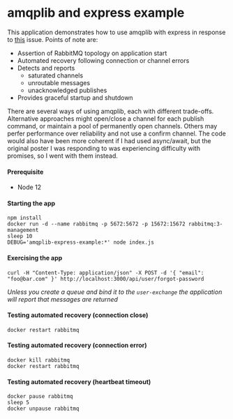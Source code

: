 # amqplib and express example
This application demonstrates how to use amqplib with express in response to [this](https://github.com/squaremo/amqp.node/issues/555) issue. Points of note are:

* Assertion of RabbitMQ topology on application start
* Automated recovery following connection or channel errors
* Detects and reports
    * saturated channels
    * unroutable messages
    * unacknowledged publishes
* Provides graceful startup and shutdown

There are several ways of using amqplib, each with different trade-offs. Alternative approaches might open/close a channel for each publish command, or maintain a pool of permanently open channels. Others may perfer performance over reliability and not use a confirm channel. The code would also have been more coherent if I had used async/await, but the original poster I was responding to was experiencing difficulty with promises, so I went with them instead.

#### Prerequisite
* Node 12

#### Starting the app
```
npm install
docker run -d --name rabbitmq -p 5672:5672 -p 15672:15672 rabbitmq:3-management
sleep 10
DEBUG='amqplib-express-example:*' node index.js
```

#### Exercising the app
```
curl -H "Content-Type: application/json" -X POST -d '{ "email": "foo@bar.com" }' http://localhost:3000/api/user/forgot-password
```
*Unless you create a queue and bind it to the `user-exchange` the application will report that messages are returned*

#### Testing automated recovery (connection close)
```
docker restart rabbitmq
```

#### Testing automated recovery (connection error)
```
docker kill rabbitmq
docker restart rabbitmq
```


#### Testing automated recovery (heartbeat timeout)
```
docker pause rabbitmq
sleep 5
docker unpause rabbitmq
```
